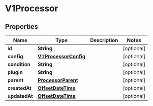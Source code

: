 
# V1Processor

## Properties
Name | Type | Description | Notes
------------ | ------------- | ------------- | -------------
**id** | **String** |  |  [optional]
**config** | [**V1ProcessorConfig**](V1ProcessorConfig.md) |  |  [optional]
**condition** | **String** |  |  [optional]
**plugin** | **String** |  |  [optional]
**parent** | [**ProcessorParent**](ProcessorParent.md) |  |  [optional]
**createdAt** | [**OffsetDateTime**](OffsetDateTime.md) |  |  [optional]
**updatedAt** | [**OffsetDateTime**](OffsetDateTime.md) |  |  [optional]



